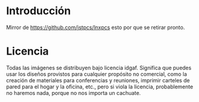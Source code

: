 # Introducción
Mirror de https://github.com/jstpcs/lnxpcs esto por que se retirar pronto.

# Licencia

Todas las imágenes se distribuyen bajo licencia idgaf. 
Significa que puedes usar los diseños provistos para cualquier propósito no comercial, 
como la creación de materiales para conferencias y reuniones, 
imprimir carteles de pared para el hogar y la oficina, etc., 
pero si viola la licencia, probablemente no haremos nada, porque no nos importa un cachuate.
